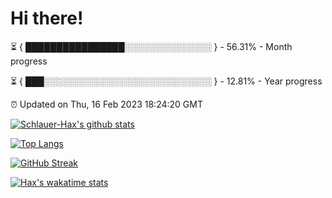 # Hi there!

⏳ { ████████████████░░░░░░░░░░░░░░ } - 56.31% - Month progress

⏳ { ███░░░░░░░░░░░░░░░░░░░░░░░░░░░ } - 12.81% - Year progress

⏰ Updated on Thu, 16 Feb 2023 18:24:20 GMT


[![Schlauer-Hax's github stats](https://github-readme-stats.vercel.app/api?username=Schlauer-Hax&show_icons=true&theme=dark&count_private=true)](https://github.com/Schlauer-Hax)


[![Top Langs](https://github-readme-stats.vercel.app/api/top-langs/?username=Schlauer-Hax&layout=compact&theme=dark)](https://github.com/Schlauer-Hax?tab=repositories)

[![GitHub Streak](https://streak-stats.demolab.com?user=Schlauer-Hax&theme=dark)](https://git.io/streak-stats)

[![Hax's wakatime stats](https://github-readme-stats.vercel.app/api/wakatime?username=Hax&theme=dark)](https://wakatime.com/@Hax)

